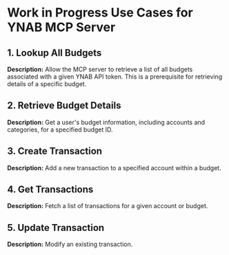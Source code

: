 # Work in Progress Use Cases for YNAB MCP Server

## 1. Lookup All Budgets

**Description:** Allow the MCP server to retrieve a list of all budgets associated with a given YNAB API token. This is a prerequisite for retrieving details of a specific budget.

## 2. Retrieve Budget Details

**Description:** Get a user's budget information, including accounts and categories, for a specified budget ID.

## 3. Create Transaction

**Description:** Add a new transaction to a specified account within a budget.

## 4. Get Transactions

**Description:** Fetch a list of transactions for a given account or budget.

## 5. Update Transaction

**Description:** Modify an existing transaction.
